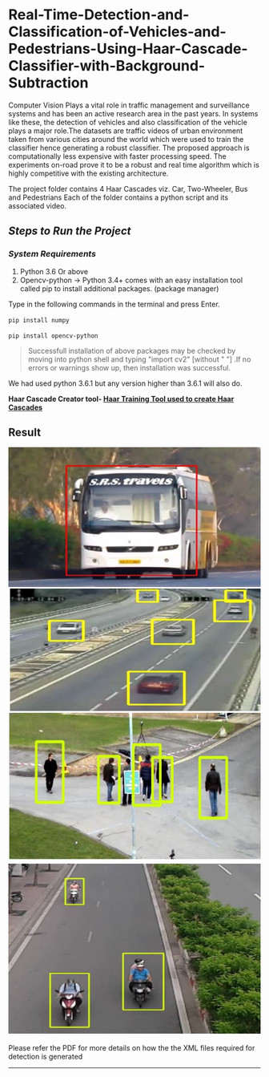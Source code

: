 
# Real-Time-Detection-and-Classification-of-Vehicles-and-Pedestrians-Using-Haar-Cascade-Classifier-with-Background-Subtraction #

   Computer Vision Plays a vital role in traffic management and surveillance systems and has been an active research area in the past years. In systems like these, the detection of vehicles and also classification of the vehicle plays a major role.The datasets are traffic videos of urban environment taken from various cities around the world which were used to train the classifier hence generating a robust classifier. The proposed approach is computationally less expensive with faster processing speed. The experiments on-road prove it to be a robust and real time algorithm which is highly competitive with the existing architecture.
    
The project folder contains 4 Haar Cascades viz. Car, Two-Wheeler, Bus and Pedestrians
Each of the folder contains a python script and its associated video.

   
## *Steps to Run the Project* 
### *System Requirements*
1) Python 3.6 Or above
2) Opencv-python -> Python 3.4+ comes with an easy installation tool called pip to install additional packages. (package manager)

Type in the following commands in the terminal and press Enter.

``pip install numpy``

``pip install opencv-python ``


>Successfull installation of above packages may be checked by moving into python shell and typing "import cv2"  [without " "] .If no errors or warnings show up, then installation was successful.

 We had used python 3.6.1 but any version higher than 3.6.1 will also do.

 **Haar Cascade Creator tool-  [Haar Training Tool used to create Haar Cascades](https://www.google.com/url?sa=t&rct=j&q=&esrc=s&source=web&cd=9&ved=0ahUKEwiapb_--bvbAhUS148KHfq5DUAQFgiQATAI&url=https://www.cs.auckland.ac.nz/~m.rezaei/Tutorials/Creating_a_Cascade_of_Haar-Like_Classifiers_Step_by_Step.pdf&usg=AOvVaw0BAeKbBkefnCykzazRxCol)**

 ## Result ##
 <img src="images/bus.JPG" width=700 >
 
 
<img src="images/cars.JPG" width=700>


<img src="images/pedestrians.JPG" width=700>


<img src="images/twowheeler.JPG" width=700>

Please refer the PDF for more details on how the the XML files required for detection is generated


---



